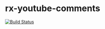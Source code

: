 # rx-youtube-comments

[![Build Status](https://travis-ci.org/philbot9/rx-youtube-comments.svg?branch=master)](https://travis-ci.org/philbot9/rx-youtube-comments)
